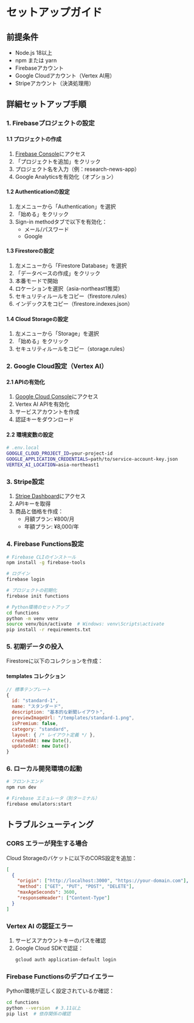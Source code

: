# セットアップガイド

## 前提条件

- Node.js 18以上
- npm または yarn
- Firebaseアカウント
- Google Cloudアカウント（Vertex AI用）
- Stripeアカウント（決済処理用）

## 詳細セットアップ手順

### 1. Firebaseプロジェクトの設定

#### 1.1 プロジェクトの作成

1. [Firebase Console](https://console.firebase.google.com/)にアクセス
2. 「プロジェクトを追加」をクリック
3. プロジェクト名を入力（例：research-news-app）
4. Google Analyticsを有効化（オプション）

#### 1.2 Authenticationの設定

1. 左メニューから「Authentication」を選択
2. 「始める」をクリック
3. Sign-in methodタブで以下を有効化：
   - メール/パスワード
   - Google

#### 1.3 Firestoreの設定

1. 左メニューから「Firestore Database」を選択
2. 「データベースの作成」をクリック
3. 本番モードで開始
4. ロケーションを選択（asia-northeast1推奨）
5. セキュリティルールをコピー（firestore.rules）
6. インデックスをコピー（firestore.indexes.json）

#### 1.4 Cloud Storageの設定

1. 左メニューから「Storage」を選択
2. 「始める」をクリック
3. セキュリティルールをコピー（storage.rules）

### 2. Google Cloud設定（Vertex AI）

#### 2.1 APIの有効化

1. [Google Cloud Console](https://console.cloud.google.com/)にアクセス
2. Vertex AI APIを有効化
3. サービスアカウントを作成
4. 認証キーをダウンロード

#### 2.2 環境変数の設定

```bash
# .env.local
GOOGLE_CLOUD_PROJECT_ID=your-project-id
GOOGLE_APPLICATION_CREDENTIALS=path/to/service-account-key.json
VERTEX_AI_LOCATION=asia-northeast1
```

### 3. Stripe設定

1. [Stripe Dashboard](https://dashboard.stripe.com/)にアクセス
2. APIキーを取得
3. 商品と価格を作成：
   - 月額プラン: ¥800/月
   - 年額プラン: ¥8,000/年

### 4. Firebase Functions設定

```bash
# Firebase CLIのインストール
npm install -g firebase-tools

# ログイン
firebase login

# プロジェクトの初期化
firebase init functions

# Python環境のセットアップ
cd functions
python -m venv venv
source venv/bin/activate  # Windows: venv\Scripts\activate
pip install -r requirements.txt
```

### 5. 初期データの投入

Firestoreに以下のコレクションを作成：

#### templates コレクション

```javascript
// 標準テンプレート
{
  id: "standard-1",
  name: "スタンダード",
  description: "基本的な新聞レイアウト",
  previewImageUrl: "/templates/standard-1.png",
  isPremium: false,
  category: "standard",
  layout: { /* レイアウト定義 */ },
  createdAt: new Date(),
  updatedAt: new Date()
}
```

### 6. ローカル開発環境の起動

```bash
# フロントエンド
npm run dev

# Firebase エミュレータ（別ターミナル）
firebase emulators:start
```

## トラブルシューティング

### CORS エラーが発生する場合

Cloud Storageのバケットに以下のCORS設定を追加：

```json
[
  {
    "origin": ["http://localhost:3000", "https://your-domain.com"],
    "method": ["GET", "PUT", "POST", "DELETE"],
    "maxAgeSeconds": 3600,
    "responseHeader": ["Content-Type"]
  }
]
```

### Vertex AI の認証エラー

1. サービスアカウントキーのパスを確認
2. Google Cloud SDKで認証：
   ```bash
   gcloud auth application-default login
   ```

### Firebase Functionsのデプロイエラー

Python環境が正しく設定されているか確認：
```bash
cd functions
python --version  # 3.11以上
pip list  # 依存関係の確認
```